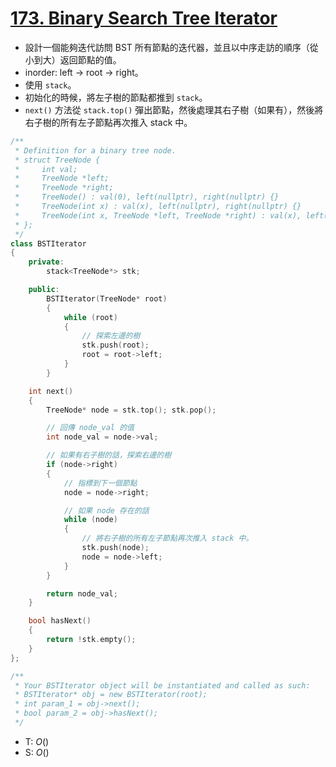 # [173\. Binary Search Tree Iterator](https://leetcode.com/problems/binary-search-tree-iterator/)

- 設計一個能夠迭代訪問 BST 所有節點的迭代器，並且以中序走訪的順序（從小到大）返回節點的值。
- inorder: left -> root -> right。
- 使用 `stack`。
- 初始化的時候，將左子樹的節點都推到 `stack`。
- `next()` 方法從 `stack.top()` 彈出節點，然後處理其右子樹（如果有），然後將右子樹的所有左子節點再次推入 stack 中。

```cpp
/**
 * Definition for a binary tree node.
 * struct TreeNode {
 *     int val;
 *     TreeNode *left;
 *     TreeNode *right;
 *     TreeNode() : val(0), left(nullptr), right(nullptr) {}
 *     TreeNode(int x) : val(x), left(nullptr), right(nullptr) {}
 *     TreeNode(int x, TreeNode *left, TreeNode *right) : val(x), left(left), right(right) {}
 * };
 */
class BSTIterator
{
    private:
        stack<TreeNode*> stk;

    public:
        BSTIterator(TreeNode* root)
        {
            while (root)
            {
                // 探索左邊的樹
                stk.push(root);
                root = root->left;
            }
        }

    int next()
    {
        TreeNode* node = stk.top(); stk.pop();

        // 回傳 node_val 的值
        int node_val = node->val;

        // 如果有右子樹的話，探索右邊的樹
        if (node->right)
        {
            // 指標到下一個節點
            node = node->right;

            // 如果 node 存在的話
            while (node)
            {
                // 將右子樹的所有左子節點再次推入 stack 中。
                stk.push(node);
                node = node->left;
            }
        }

        return node_val;
    }

    bool hasNext()
    {
        return !stk.empty();
    }
};

/**
 * Your BSTIterator object will be instantiated and called as such:
 * BSTIterator* obj = new BSTIterator(root);
 * int param_1 = obj->next();
 * bool param_2 = obj->hasNext();
 */
```

- T: $O()$
- S: $O()$
